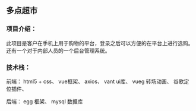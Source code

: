 
## 多点超市
### 项目介绍：
  此项目是客户在手机上用于购物的平台，登录之后可以方便的在平台上进行选购。
  还有一个对于内部人员的一个后台管理系统。
 
### 技术栈：
 
 前端：
    html5 + css、
    vue框架、
    axios、
    vant ui库、
    vueg 转场动画、
    谷歌定位插件、
  
  后端：
    egg 框架、
    mysql 数据库

